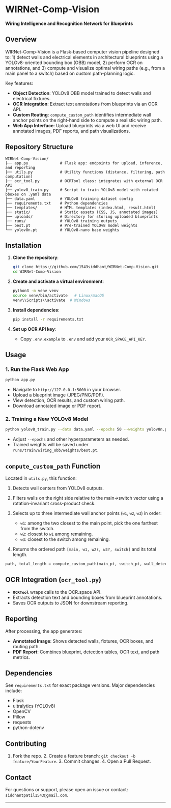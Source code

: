 # WIRNet-Comp-Vision

**Wiring Intelligence and Recognition Network for Blueprints**

## Overview

WIRNet-Comp-Vision is a Flask-based computer vision pipeline designed to: 1) detect walls and electrical elements in architectural blueprints using a YOLOv8-oriented bounding box (OBB) model, 2) perform OCR on annotations, and 3) compute and visualize optimal wiring paths (e.g., from a main panel to a switch) based on custom path-planning logic.

Key features:

* **Object Detection**: YOLOv8 OBB model trained to detect walls and electrical fixtures.
* **OCR Integration**: Extract text annotations from blueprints via an OCR API.
* **Custom Routing**: `compute_custom_path` identifies intermediate wall anchor points on the right-hand side to compute a realistic wiring path.
* **Web App Interface**: Upload blueprints via a web UI and receive annotated images, PDF reports, and path visualizations.

## Repository Structure

```
WIRNet-Comp-Vision/
├── app.py              # Flask app: endpoints for upload, inference, and reporting
├── utils.py            # Utility functions (distance, filtering, path computation)
├── ocr_tool.py         # OCRTool class: integrates with external OCR API
├── yolov8_train.py     # Script to train YOLOv8 model with rotated bboxes on .yaml data
├── data.yaml           # YOLOv8 training dataset config
├── requirements.txt    # Python dependencies
├── templates/          # HTML templates (index.html, result.html)
├── static/             # Static assets (CSS, JS, annotated images)
├── uploads/            # Directory for storing uploaded blueprints
├── runs/               # YOLOv8 training outputs
├── best.pt             # Pre-trained YOLOv8 model weights
└── yolov8n.pt          # YOLOv8-nano base weights
```

## Installation

1. **Clone the repository**:

   ```bash
   git clone https://github.com/1543siddhant/WIRNet-Comp-Vision.git
   cd WIRNet-Comp-Vision
   ```

2. **Create and activate a virtual environment**:

   ```bash
   python3 -m venv venv
   source venv/bin/activate   # Linux/macOS
   venv\\Scripts\\activate  # Windows
   ```

3. **Install dependencies**:

   ```bash
   pip install -r requirements.txt
   ```

4. **Set up OCR API key**:

   * Copy `.env.example` to `.env` and add your `OCR_SPACE_API_KEY`.

## Usage

### 1. Run the Flask Web App

```bash
python app.py
```

* Navigate to `http://127.0.0.1:5000` in your browser.
* Upload a blueprint image (JPEG/PNG/PDF).
* View detection, OCR results, and custom wiring path.
* Download annotated image or PDF report.

### 2. Training a New YOLOv8 Model

```bash
python yolov8_train.py --data data.yaml --epochs 50 --weights yolov8n.pt --name wiring_obb
```

* Adjust `--epochs` and other hyperparameters as needed.
* Trained weights will be saved under `runs/train/wiring_obb/weights/best.pt`.

## `compute_custom_path` Function

Located in `utils.py`, this function:

1. Detects wall centers from YOLOv8 outputs.
2. Filters walls on the right side relative to the main→switch vector using a rotation-invariant cross-product check.
3. Selects up to three intermediate wall anchor points (`w1`, `w2`, `w3`) in order:

   * `w1`: among the two closest to the main point, pick the one farthest from the switch.
   * `w2`: closest to `w1` among remaining.
   * `w3`: closest to the switch among remaining.
4. Returns the ordered path `[main, w1, w2?, w3?, switch]` and its total length.

```python
path, total_length = compute_custom_path(main_pt, switch_pt, wall_detections)
```

## OCR Integration (`ocr_tool.py`)

* **`OCRTool`** wraps calls to the OCR.space API.
* Extracts detection text and bounding boxes from blueprint annotations.
* Saves OCR outputs to JSON for downstream reporting.

## Reporting

After processing, the app generates:

* **Annotated Image**: Shows detected walls, fixtures, OCR boxes, and routing path.
* **PDF Report**: Combines blueprint, detection tables, OCR text, and path metrics.

## Dependencies

See `requirements.txt` for exact package versions. Major dependencies include:

* Flask
* ultralytics (YOLOv8)
* OpenCV
* Pillow
* requests
* python-dotenv

## Contributing

1. Fork the repo. 2. Create a feature branch: `git checkout -b feature/YourFeature`. 3. Commit changes. 4. Open a Pull Request.

## Contact

For questions or support, please open an issue or contact: `siddhantpatil1543@gmail.com`.

---

